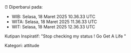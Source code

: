 ⏰ Diperbarui pada:
- WIB: Selasa, 18 Maret 2025 10.36.33 UTC
- WITA: Selasa, 18 Maret 2025 11.36.33 UTC
- WIT: Selasa, 18 Maret 2025 12.36.33 UTC

Kutipan Inspiratif:
"Stop checking my status ! Go Get A Life "


Kategori: attitude

